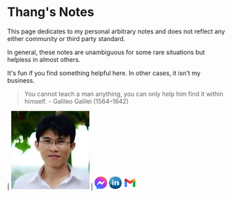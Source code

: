 # Thang's Notes


This page dedicates to my personal arbitrary notes and does not reflect any either community or third party standard. 

In general, these notes are unambiguous for some rare situations but helpless in almost others. 

It's fun if you find something helpful here. In other cases, it isn't my business.

>
> You cannot teach a man anything, you can only help him find it within himself. - Galileo Galilei (1564–1642)
>


| ![my_piture](./assets/images/my_picture3x3.jpg) | [![pic](./assets/images/icon_messenger.png)](https://www.facebook.com/thangckt111) 
  [![pic](./assets/images/icon_linkedin.jpg)](https://www.linkedin.com/in/thang-nguyen-5b458a218)
  [![pic](./assets/images/icon_email.png)](mailto:caothangckt@gmail.com)
